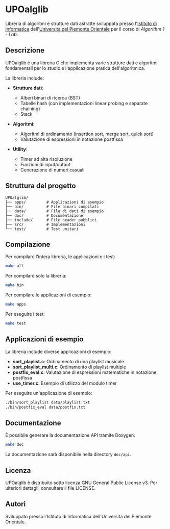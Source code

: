 # UPOalglib

Libreria di algoritmi e strutture dati astratte sviluppata presso l'[Istituto di Informatica](http://www.di.unipmn.it) dell'[Università del Piemonte Orientale](http://www.uniupo.it) per il corso di *Algorithm 1 - Lab*.

## Descrizione

UPOalglib è una libreria C che implementa varie strutture dati e algoritmi fondamentali per lo studio e l'applicazione pratica dell'algoritmica.

La libreria include:

- **Strutture dati**:
  - Alberi binari di ricerca (BST)
  - Tabelle hash (con implementazioni linear probing e separate chaining)
  - Stack

- **Algoritmi**:
  - Algoritmi di ordinamento (insertion sort, merge sort, quick sort)
  - Valutazione di espressioni in notazione postfissa

- **Utility**:
  - Timer ad alta risoluzione
  - Funzioni di input/output
  - Generazione di numeri casuali

## Struttura del progetto

```
UPOalglib/
├── apps/         # Applicazioni di esempio
├── bin/          # File binari compilati
├── data/         # File di dati di esempio
├── doc/          # Documentazione
├── include/      # File header pubblici
├── src/          # Implementazioni
└── test/         # Test unitari
```

## Compilazione

Per compilare l'intera libreria, le applicazioni e i test:

```bash
make all
```

Per compilare solo la libreria:

```bash
make bin
```

Per compilare le applicazioni di esempio:

```bash
make apps
```

Per eseguire i test:

```bash
make test
```

## Applicazioni di esempio

La libreria include diverse applicazioni di esempio:

- **sort_playlist.c**: Ordinamento di una playlist musicale
- **sort_playlist_multi.c**: Ordinamento di playlist multiple
- **postfix_eval.c**: Valutazione di espressioni matematiche in notazione postfissa
- **use_timer.c**: Esempio di utilizzo del modulo timer

Per eseguire un'applicazione di esempio:

```bash
./bin/sort_playlist data/playlist.txt
./bin/postfix_eval data/postfix.txt
```

## Documentazione

È possibile generare la documentazione API tramite Doxygen:

```bash
make doc
```

La documentazione sarà disponibile nella directory `doc/api`.

## Licenza

UPOalglib è distribuito sotto licenza GNU General Public License v3. Per ulteriori dettagli, consultare il file LICENSE.

## Autori

Sviluppato presso l'Istituto di Informatica dell'Università del Piemonte Orientale.
